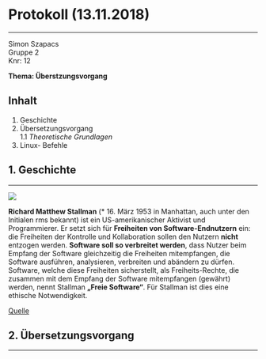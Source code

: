 # Protokoll (13.11.2018)
---   
Simon Szapacs  
Gruppe 2  
Knr: 12  

**Thema: Überstzungsvorgang**  
 
## Inhalt  

1. Geschichte  
1. Übersetzungsvorgang  
1.1 *Theoretische Grundlagen*
1. Linux- Befehle  

## 1. Geschichte  
---  
![](https://upload.wikimedia.org/wikipedia/commons/thumb/6/64/Wikimania_stallman_keynote2.jpg/220px-Wikimania_stallman_keynote2.jpg)  

**Richard Matthew Stallman** (* 16. März 1953 in Manhattan, auch unter den Initialen rms bekannt) ist ein US-amerikanischer 
Aktivist und Programmierer. Er setzt sich für **Freiheiten von Software-Endnutzern** ein: die Freiheiten der Kontrolle und Kollaboration 
sollen den Nutzern **nicht** entzogen werden. **Software soll so verbreitet werden**, dass Nutzer beim Empfang der Software gleichzeitig 
die Freiheiten mitempfangen, die Software ausführen, analysieren, verbreiten und abändern zu dürfen. Software, welche diese Freiheiten
sicherstellt, als Freiheits-Rechte, die zusammen mit dem Empfang der Software mitempfangen (gewährt) werden, nennt Stallman 
**„Freie Software“**. Für Stallman ist dies eine ethische Notwendigkeit.  

[Quelle](https://de.wikipedia.org/wiki/Richard_Stallman)  



## 2. Übersetzungsvorgang  
---  


